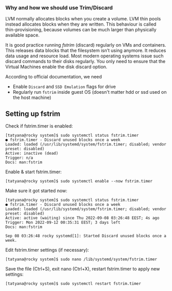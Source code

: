 ###  Why and how we should use Trim/Discard ### 

LVM normally allocates blocks when you create a volume. 
LVM thin pools instead allocates blocks when they are written. 
This behaviour is called thin-provisioning, because volumes can be much larger than physically available space.

It is good practice running _fstrim_ (discard) regularly on VMs and containers. 
This releases data blocks that the filesystem isn’t using anymore. 
It reduces data usage and resource load. 
Most modern operating systems issue such discard commands to their disks regularly. 
You only need to ensure that the Virtual Machines enable the disk discard option.

According to official documentation, we need
-   Enable `Discard` and `SSD Emulation` flags for drive
-   Regularly run `fstrim` inside guest OS (doesn't matter hdd or ssd used on the host machine)

## Setting up fstrim ##

Check if fstrim.timer is enabled:
```
[tatyana@rocky system]$ sudo systemctl status fstrim.timer
● fstrim.timer - Discard unused blocks once a week
Loaded: loaded (/usr/lib/systemd/system/fstrim.timer; disabled; vendor preset: disabled)
Active: inactive (dead)
Trigger: n/a
Docs: man:fstrim
```
Enable & start fstrim.timer:
```
[tatyana@rocky system]$ sudo systemctl enable --now fstrim.timer
```

Make sure it got started now:
```
[tatyana@rocky system]$ sudo systemctl status fstrim.timer
● fstrim.timer - Discard unused blocks once a week
Loaded: loaded (/usr/lib/systemd/system/fstrim.timer; disabled; vendor preset: disabled)
Active: active (waiting) since Thu 2022-09-08 03:26:48 EEST; 4s ago
Trigger: Mon 2022-09-12 00:35:31 EEST; 3 days left
Docs: man:fstrim

Sep 08 03:26:48 rocky systemd[1]: Started Discard unused blocks once a week.
```

Edit fstrim.timer settings (if necessary):
```
[tatyana@rocky system]$ sudo nano /lib/systemd/system/fstrim.timer
```

Save the file (Ctrl+S), exit nano (Ctrl+X), restart fstrim.timer to apply new settings:
```
[tatyana@rocky system]$ sudo systemctl restart fstrim.timer
```